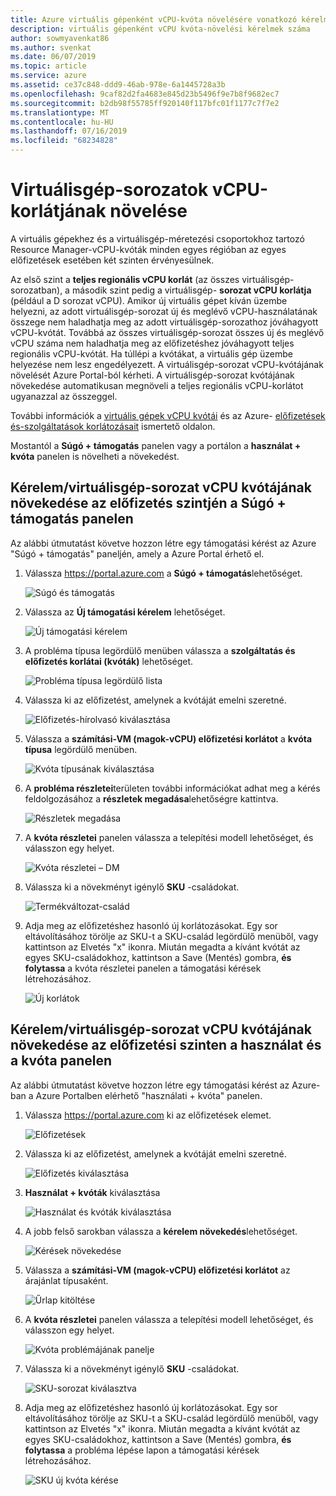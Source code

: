 ```yaml
---
title: Azure virtuális gépenként vCPU-kvóta növelésére vonatkozó kérelmek | Microsoft Docs
description: virtuális gépenként vCPU kvóta-növelési kérelmek száma
author: sowmyavenkat86
ms.author: svenkat
ms.date: 06/07/2019
ms.topic: article
ms.service: azure
ms.assetid: ce37c848-ddd9-46ab-978e-6a1445728a3b
ms.openlocfilehash: 9caf82d2fa4683e845d23b5496f9e7b8f9682ec7
ms.sourcegitcommit: b2db98f55785ff920140f117bfc01f1177c7f7e2
ms.translationtype: MT
ms.contentlocale: hu-HU
ms.lasthandoff: 07/16/2019
ms.locfileid: "68234828"
---
```

# <a name="vm-series-vcpu-limit-increase"></a>Virtuálisgép-sorozatok vCPU-korlátjának növelése

A virtuális gépekhez és a virtuálisgép-méretezési csoportokhoz tartozó Resource Manager-vCPU-kvóták minden egyes régióban az egyes előfizetések esetében két szinten érvényesülnek. 

Az első szint a **teljes regionális vCPU korlát** (az összes virtuálisgép-sorozatban), a második szint pedig a virtuálisgép- **sorozat vCPU korlátja** (például a D sorozat vCPU). Amikor új virtuális gépet kíván üzembe helyezni, az adott virtuálisgép-sorozat új és meglévő vCPU-használatának összege nem haladhatja meg az adott virtuálisgép-sorozathoz jóváhagyott vCPU-kvótát. Továbbá az összes virtuálisgép-sorozat összes új és meglévő vCPU száma nem haladhatja meg az előfizetéshez jóváhagyott teljes regionális vCPU-kvótát. Ha túllépi a kvótákat, a virtuális gép üzembe helyezése nem lesz engedélyezett.
A virtuálisgép-sorozat vCPU-kvótájának növelését Azure Portal-ból kérheti. A virtuálisgép-sorozat kvótájának növekedése automatikusan megnöveli a teljes regionális vCPU-korlátot ugyanazzal az összeggel. 

További információk a [virtuális gépek vCPU kvótái](https://docs.microsoft.com/azure/virtual-machines/windows/quotas) és az Azure- [előfizetések és-szolgáltatások korlátozásait](https://aka.ms/quotalimits) ismertető oldalon. 

Mostantól a **Súgó + támogatás** panelen vagy a portálon a **használat + kvóta** panelen is növelheti a növekedést. 

## <a name="request-per-vm-series-vcpu-quota-increase-at-subscription-level-using-the-help--support-blade"></a>Kérelem/virtuálisgép-sorozat vCPU kvótájának növekedése az előfizetés szintjén a **Súgó + támogatás** panelen

Az alábbi útmutatást követve hozzon létre egy támogatási kérést az Azure "Súgó + támogatás" paneljén, amely a Azure Portal érhető el. 

1. Válassza https://portal.azure.com a **Súgó + támogatás**lehetőséget.

   ![Súgó és támogatás](./media/resource-manager-core-quotas-request/helpsupport.png)
 
2.  Válassza az **Új támogatási kérelem** lehetőséget. 

     ![Új támogatási kérelem](./media/resource-manager-core-quotas-request/newsupportrequest.png)

3. A probléma típusa legördülő menüben válassza a **szolgáltatás és előfizetés korlátai (kvóták)** lehetőséget.

   ![Probléma típusa legördülő lista](./media/resource-manager-core-quotas-request/issuetypedropdown.png)

4. Válassza ki az előfizetést, amelynek a kvótáját emelni szeretné.

   ![Előfizetés-hírolvasó kiválasztása](./media/resource-manager-core-quotas-request/select-subscription-sr.png)
   
5. Válassza a **számítási-VM (magok-vCPU) előfizetési korlátot** a **kvóta típusa** legördülő menüben. 

   ![Kvóta típusának kiválasztása](./media/resource-manager-core-quotas-request/select-quota-type.png)

6. A **probléma részletei**területen további információkat adhat meg a kérés feldolgozásához a **részletek megadása**lehetőségre kattintva.

   ![Részletek megadása](./media/resource-manager-core-quotas-request/provide-details.png)

7. A **kvóta részletei** panelen válassza a telepítési modell lehetőséget, és válasszon egy helyet.

   ![Kvóta részletei – DM](./media/resource-manager-core-quotas-request/quota-details.png)

8. Válassza ki a növekményt igénylő **SKU** -családokat. 

   ![Termékváltozat-család](./media/resource-manager-core-quotas-request/sku-family.png)

9. Adja meg az előfizetéshez hasonló új korlátozásokat. Egy sor eltávolításához törölje az SKU-t a SKU-család legördülő menüből, vagy kattintson az Elvetés "x" ikonra. Miután megadta a kívánt kvótát az egyes SKU-családokhoz, kattintson a Save (Mentés) gombra, **és folytassa** a kvóta részletei panelen a támogatási kérések létrehozásához.

   ![Új korlátok](./media/resource-manager-core-quotas-request/new-limits.png)


## <a name="request-per-vm-series-vcpu-quota-increase-at-subscription-level-using-usages--quota-blade"></a>Kérelem/virtuálisgép-sorozat vCPU kvótájának növekedése az előfizetési szinten a használat és a **kvóta** panelen

Az alábbi útmutatást követve hozzon létre egy támogatási kérést az Azure-ban a Azure Portalben elérhető "használati + kvóta" panelen. 

1. Válassza https://portal.azure.com ki az előfizetések elemet.

   ![Előfizetések](./media/resource-manager-core-quotas-request/subscriptions.png)

2. Válassza ki az előfizetést, amelynek a kvótáját emelni szeretné.

   ![Előfizetés kiválasztása](./media/resource-manager-core-quotas-request/select-subscription.png)

3. **Használat + kvóták** kiválasztása

   ![Használat és kvóták kiválasztása](./media/resource-manager-core-quotas-request/select-usage-quotas.png)

4. A jobb felső sarokban válassza a **kérelem növekedés**lehetőséget.

   ![Kérések növekedése](./media/resource-manager-core-quotas-request/request-increase.png)

5. Válassza a **számítási-VM (magok-vCPU) előfizetési korlátot** az árajánlat típusaként. 

   ![Űrlap kitöltése](./media/resource-manager-core-quotas-request/select-quota-type.png)
   
6. A **kvóta részletei** panelen válassza a telepítési modell lehetőséget, és válasszon egy helyet.

   ![Kvóta problémájának panelje](./media/resource-manager-core-quotas-request/quota-details.png)

7. Válassza ki a növekményt igénylő **SKU** -családokat.

   ![SKU-sorozat kiválasztva](./media/resource-manager-core-quotas-request/sku-family.png)

8. Adja meg az előfizetéshez hasonló új korlátozásokat. Egy sor eltávolításához törölje az SKU-t a SKU-család legördülő menüből, vagy kattintson az Elvetés "x" ikonra. Miután megadta a kívánt kvótát az egyes SKU-családokhoz, kattintson a Save (Mentés) gombra, **és folytassa** a probléma lépése lapon a támogatási kérések létrehozásához.

   ![SKU új kvóta kérése](./media/resource-manager-core-quotas-request/new-limits.png)
 
